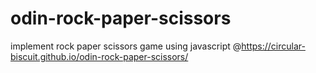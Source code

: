 # odin-rock-paper-scissors
implement rock paper scissors game using javascript @https://circular-biscuit.github.io/odin-rock-paper-scissors/
